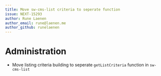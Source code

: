 ```yaml
---
title: Move sw-cms-list criteria to seperate function
issue: NEXT-15293
author: Rune Laenen
author_email: rune@laenen.me 
author_github: runelaenen
---
```

# Administration
* Move listing criteria building to seperate `getListCriteria` function in `sw-cms-list`
